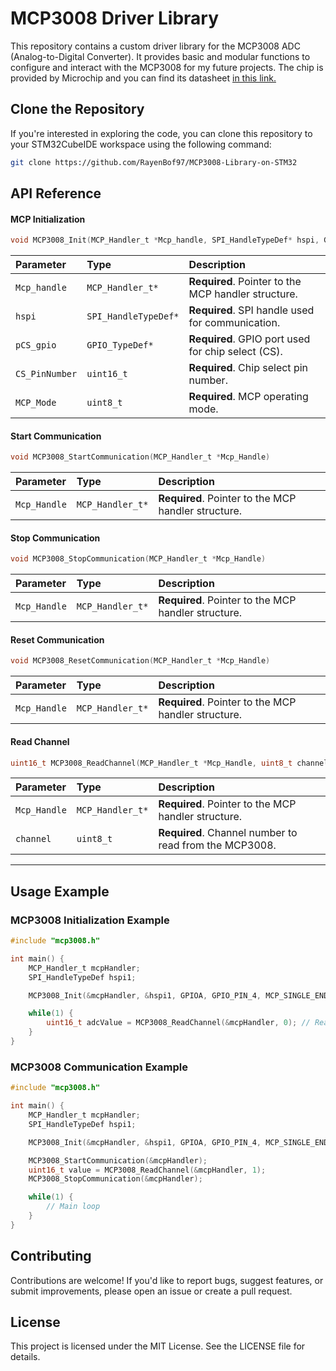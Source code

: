 # MCP3008 Driver Library

This repository contains a custom driver library for the MCP3008 ADC (Analog-to-Digital Converter). It provides basic and modular functions to configure and interact with the MCP3008 for my future projects.
The chip is provided by Microchip and you can find its datasheet [in this link.](https://cdn-shop.adafruit.com/datasheets/MCP3008.pdf) 

## Clone the Repository  
If you're interested in exploring the code, you can clone this repository to your STM32CubeIDE workspace using the following command:  
```bash
git clone https://github.com/RayenBof97/MCP3008-Library-on-STM32
```

## API Reference

#### MCP Initialization

```c
void MCP3008_Init(MCP_Handler_t *Mcp_handle, SPI_HandleTypeDef* hspi, GPIO_TypeDef *pCS_gpio, uint16_t CS_PinNumber, uint8_t MCP_Mode)
```

| Parameter       | Type                 | Description                                                                 |
| :-------------- | :------------------- | :-------------------------------------------------------------------------- |
| `Mcp_handle`    | `MCP_Handler_t*`     | **Required**. Pointer to the MCP handler structure.                         |
| `hspi`          | `SPI_HandleTypeDef*` | **Required**. SPI handle used for communication.                            |
| `pCS_gpio`      | `GPIO_TypeDef*`      | **Required**. GPIO port used for chip select (CS).                          |
| `CS_PinNumber`  | `uint16_t`           | **Required**. Chip select pin number.                                       |
| `MCP_Mode`      | `uint8_t`            | **Required**. MCP operating mode.                                           |

#### Start Communication

```c
void MCP3008_StartCommunication(MCP_Handler_t *Mcp_Handle)
```

| Parameter       | Type             | Description                                                  |
| :-------------- | :--------------- | :----------------------------------------------------------- |
| `Mcp_Handle`    | `MCP_Handler_t*` | **Required**. Pointer to the MCP handler structure.           |

#### Stop Communication

```c
void MCP3008_StopCommunication(MCP_Handler_t *Mcp_Handle)
```

| Parameter       | Type             | Description                                                  |
| :-------------- | :--------------- | :----------------------------------------------------------- |
| `Mcp_Handle`    | `MCP_Handler_t*` | **Required**. Pointer to the MCP handler structure.           |

#### Reset Communication

```c
void MCP3008_ResetCommunication(MCP_Handler_t *Mcp_Handle)
```

| Parameter       | Type             | Description                                                  |
| :-------------- | :--------------- | :----------------------------------------------------------- |
| `Mcp_Handle`    | `MCP_Handler_t*` | **Required**. Pointer to the MCP handler structure.           |

#### Read Channel

```c
uint16_t MCP3008_ReadChannel(MCP_Handler_t *Mcp_Handle, uint8_t channel)
```

| Parameter       | Type             | Description                                                  |
| :-------------- | :--------------- | :----------------------------------------------------------- |
| `Mcp_Handle`    | `MCP_Handler_t*` | **Required**. Pointer to the MCP handler structure.           |
| `channel`       | `uint8_t`        | **Required**. Channel number to read from the MCP3008.        |

---

## Usage Example

### MCP3008 Initialization Example

```c
#include "mcp3008.h"

int main() {
    MCP_Handler_t mcpHandler;
    SPI_HandleTypeDef hspi1;

    MCP3008_Init(&mcpHandler, &hspi1, GPIOA, GPIO_PIN_4, MCP_SINGLE_ENDED);

    while(1) {
        uint16_t adcValue = MCP3008_ReadChannel(&mcpHandler, 0); // Read from channel 0
    }
}
```

### MCP3008 Communication Example

```c
#include "mcp3008.h"

int main() {
    MCP_Handler_t mcpHandler;
    SPI_HandleTypeDef hspi1;

    MCP3008_Init(&mcpHandler, &hspi1, GPIOA, GPIO_PIN_4, MCP_SINGLE_ENDED);

    MCP3008_StartCommunication(&mcpHandler);
    uint16_t value = MCP3008_ReadChannel(&mcpHandler, 1);
    MCP3008_StopCommunication(&mcpHandler);

    while(1) {
        // Main loop
    }
}
```

## Contributing
Contributions are welcome! If you'd like to report bugs, suggest features, or submit improvements, please open an issue or create a pull request.

## License
This project is licensed under the MIT License. See the LICENSE file for details.

                   